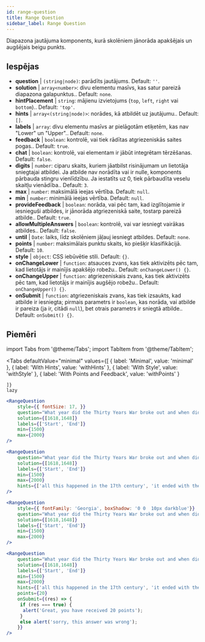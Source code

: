 ```yaml
---
id: range-question
title: Range Question
sidebar_label: Range Question
---
```


Diapazona jautājuma komponents, kurā skolēniem jānorāda apakšējais un augšējais beigu punkts.

## Iespējas

* __question__ | `(string|node)`: parādīts jautājums. Default: `''`.
* __solution__ | `array<number>`: divu elementu masīvs, kas satur pareizā diapazona galapunktus.. Default: `none`.
* __hintPlacement__ | `string`: mājienu izvietojums (`top`, `left`, `right` vai `bottom`).. Default: `'top'`.
* __hints__ | `array<(string|node)>`: norādes, kā atbildēt uz jautājumu.. Default: `[]`.
* __labels__ | `array`: divu elementu masīvs ar pielāgotām etiķetēm, kas nav "Lower" un "Upper".. Default: `none`.
* __feedback__ | `boolean`: kontrolē, vai tiek rādītas atgriezeniskās saites pogas.. Default: `true`.
* __chat__ | `boolean`: kontrolē, vai elementam ir jābūt integrētam tērzēšanas. Default: `false`.
* __digits__ | `number`: ciparu skaits, kuriem jāatbilst risinājumam un lietotāja sniegtajai atbildei. Ja atbilde nav norādīta vai ir nulle, komponents pārbauda stingru vienlīdzību. Ja iestatīts uz 0, tiek pārbaudīta veselu skaitļu vienādība.. Default: `3`.
* __max__ | `number`: maksimālā ieejas vērtība. Default: `null`.
* __min__ | `number`: minimālā ieejas vērtība. Default: `null`.
* __provideFeedback__ | `boolean`: norāda, vai pēc tam, kad izglītojamie ir iesnieguši atbildes, ir jānorāda atgriezeniskā saite, tostarp pareizā atbilde.. Default: `true`.
* __allowMultipleAnswers__ | `boolean`: kontrolē, vai var iesniegt vairākas atbildes.. Default: `false`.
* __until__ | `Date`: laiks, līdz skolēniem jāļauj iesniegt atbildes. Default: `none`.
* __points__ | `number`: maksimālais punktu skaits, ko piešķir klasifikācijā. Default: `10`.
* __style__ | `object`: CSS iebūvētie stili. Default: `{}`.
* __onChangeLower__ | `function`: atsauces zvans, kas tiek aktivizēts pēc tam, kad lietotājs ir mainījis apakšējo robežu.. Default: `onChangeLower() {}`.
* __onChangeUpper__ | `function`: atgriezeniskais zvans, kas tiek aktivizēts pēc tam, kad lietotājs ir mainījis augšējo robežu.. Default: `onChangeUpper() {}`.
* __onSubmit__ | `function`: atgriezeniskais zvans, kas tiek izsaukts, kad atbilde ir iesniegta; pirmais parametrs ir `boolean`, kas norāda, vai atbilde ir pareiza (ja ir, citādi `null`), bet otrais parametrs ir sniegtā atbilde.. Default: `onSubmit() {}`.


## Piemēri

import Tabs from '@theme/Tabs';
import TabItem from '@theme/TabItem';

<Tabs
    defaultValue="minimal"
    values={[
        { label: 'Minimal', value: 'minimal' },
        { label: 'With Hints', value: 'withHints' },
        { label: 'With Style', value: 'withStyle' },
        { label: 'With Points and Feedback', value: 'withPoints' }
        
    ]}
    lazy
>

<TabItem value="minimal">

```jsx live
<RangeQuestion
    style={{ fontSize: 17, }}
    question="What year did the Thirty Years War broke out and when did it?"
    solution={[1618,1648]}
    labels={['Start', 'End']}
    min={1500}
    max={2000}
/>
```

</TabItem>

<TabItem value="withHints">

```jsx live
<RangeQuestion
    question="What year did the Thirty Years War broke out and when did it?"
    solution={[1618,1648]}
    labels={['Start', 'End']}
    min={1500}
    max={2000}
    hints={['all this happened in the 17th century', 'it ended with the Peace of Westphalia in 1648']}
/>
```

</TabItem>

<TabItem value="withStyle">

```jsx live
<RangeQuestion
    style={{ fontFamily: 'Georgia', boxShadow: '0 0  10px darkblue'}}
    question="What year did the Thirty Years War broke out and when did it?"
    solution={[1618,1648]}
    labels={['Start', 'End']}
    min={1500}
    max={2000}
/>
```

</TabItem>

<TabItem value="withPoints">

```jsx live
<RangeQuestion
    question="What year did the Thirty Years War broke out and when did it?"
    solution={[1618,1648]}
    labels={['Start', 'End']}
    min={1500}
    max={2000}
    hints={['all this happened in the 17th century', 'it ended with the Peace of Westphalia in 1648']}
    points={20}
    onSubmit={(res) => {
     if (res === true) {
      alert('Great, you have received 20 points');
     }
     else alert('sorry, this answer was wrong');
    }}
/>
```

</TabItem>

</Tabs>
